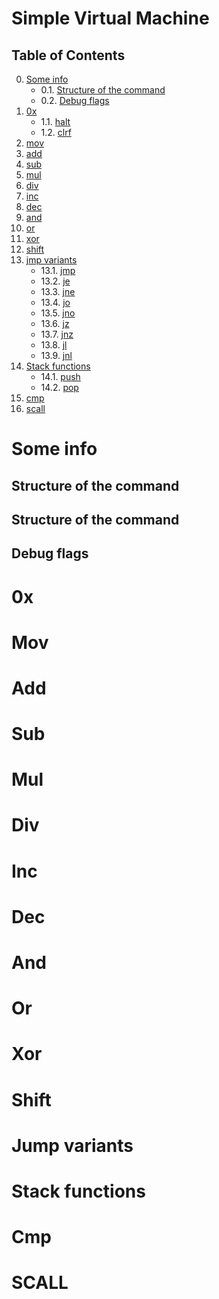 # Simple Virtual Machine
## Table of Contents
0. [Some info](#si)
   - 0.1. [Structure of the command](#sotc)
   - 0.2. [Debug flags](#df)
1. [0x](#Zero)
    - 1.1. [halt](#halt)
    - 1.2. [clrf](#clrf)
2. [mov](#mov)
3. [add](#add)
4. [sub](#sub)
5. [mul](#mul)
6. [div](#div)
7. [inc](#inc)
8. [dec](#dec)
9. [and](#and)
10. [or](#or)
11. [xor](#xor)
12. [shift](#shift)
13. [jmp variants](#jmpInstr)
    - 13.1. [jmp](#jmp)
    - 13.2. [je](#je)
    - 13.3. [jne](#jne)
    - 13.4. [jo](#jo)
    - 13.5. [jno](#jno)
    - 13.6. [jz](#jz)
    - 13.7. [jnz](#jnz)
    - 13.8. [jl](#jl)
    - 13.9. [jnl](#jnl)
14. [Stack functions](#stk)
    - 14.1. [push](#push)
    - 14.2. [pop](#pop)
15. [cmp](#cmp)
17. [scall](#scall)

# Some info <a name="si"></a>
## Structure of the command <a name="sotc"></a>

## Structure of the command <a name="sotc"></a>

## Debug flags <a name="df"></a>

# 0x <a name="Zero"></a>

# Mov <a name="mov"></a>

# Add <a name="add"></a>

# Sub <a name="sub"></a>

# Mul <a name="mul"></a>

# Div <a name="div"></a>

# Inc <a name="inc"></a>

# Dec <a name="dec"></a>

# And <a name="and"></a>

# Or <a name="or"></a>

# Xor <a name="xor"></a>

# Shift <a name="shift"></a>

# Jump variants <a name="jumpInstr"></a>

# Stack functions <a name="dec"></a>

# Cmp <a name="cmp"></a>

# SCALL <a name="scall"></a>